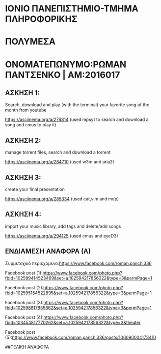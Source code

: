 # ΙΟΝΙΟ ΠΑΝΕΠΙΣΤΗΜΙΟ-ΤΜΗΜΑ ΠΛΗΡΟΦΟΡΙΚΗΣ 

# ΠΟΛΥΜΕΣΑ

# OΝΟΜΑΤΕΠΩΝΥΜΟ:ΡΩΜΑΝ ΠΑΝΤΣΕΝΚΟ | ΑΜ:2016017


## ΑΣΚΗΣΗ 1:

Search, download and play (with the terminal) your favorite song of the month from youtube

https://asciinema.org/a/276814 (used mpsyt to search and download a song and cmus to play it)


## ΑΣΚΗΣΗ 2:

manage torrent files, search and download a torrent

https://asciinema.org/a/284710 (used w3m and aria2)

## ΑΣΚΗΣΗ 3:

create your final presentation

https://asciinema.org/a/285334 (used cat,vim and mdp)

## ΑΣΚΗΣΗ 4:

import your music library, add tags and delete/add songs

https://asciinema.org/a/294125 (used cmus and eyeD3)

## ΕΝΔΙΑΜΕΣΗ ΑΝΑΦΟΡΑ (Α)

Συμμετοχικό περιεχόμενο:https://www.facebook.com/roman.panch.336

Facebook post (1):https://www.facebook.com/photo.php?fbid=102589414523469&set=a.102594217856322&type=3&permPage=1 

Facebook post (2):https://www.facebook.com/photo.php?fbid=102595154522895&set=a.102594217856322&type=3&permPage=1 

Facebook post (3):https://www.facebook.com/photo.php?fbid=102598817855862&set=a.102594217856322&type=3&permPage=1 

Facebook post (4):https://www.facebook.com/photo.php?fbid=103454817770262&set=a.102594217856322&type=3&theater 

Facebook post (5):https://www.facebook.com/roman.panch.336/posts/106090004173410


##ΤΕΛΙΚΗ ΑΝΑΦΟΡΑ

